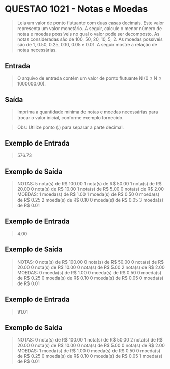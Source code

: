 # QUESTAO 1021 - Notas e Moedas
> Leia um valor de ponto flutuante com duas casas decimais. Este valor representa um valor monetário. A seguir, calcule o menor número de notas e moedas possíveis no qual o valor pode ser decomposto. As notas consideradas são de 100, 50, 20, 10, 5, 2. As moedas possíveis são de 1, 0.50, 0.25, 0.10, 0.05 e 0.01. A seguir mostre a relação de notas necessárias.

## Entrada
> O arquivo de entrada contém um valor de ponto flutuante N (0 ≤ N ≤ 1000000.00).

## Saída
> Imprima a quantidade mínima de notas e moedas necessárias para trocar o valor inicial, conforme exemplo fornecido.

> Obs: Utilize ponto (.) para separar a parte decimal.

## Exemplo de Entrada	
> 576.73

## Exemplo de Saída
> NOTAS:
> 5 nota(s) de R$ 100.00
> 1 nota(s) de R$ 50.00
> 1 nota(s) de R$ 20.00
> 0 nota(s) de R$ 10.00
> 1 nota(s) de R$ 5.00
> 0 nota(s) de R$ 2.00
> MOEDAS:
> 1 moeda(s) de R$ 1.00
> 1 moeda(s) de R$ 0.50
> 0 moeda(s) de R$ 0.25
> 2 moeda(s) de R$ 0.10
> 0 moeda(s) de R$ 0.05
> 3 moeda(s) de R$ 0.01

## Exemplo de Entrada	
> 4.00

## Exemplo de Saída
> NOTAS:
> 0 nota(s) de R$ 100.00
> 0 nota(s) de R$ 50.00
> 0 nota(s) de R$ 20.00
> 0 nota(s) de R$ 10.00
> 0 nota(s) de R$ 5.00
> 2 nota(s) de R$ 2.00
> MOEDAS:
> 0 moeda(s) de R$ 1.00
> 0 moeda(s) de R$ 0.50
> 0 moeda(s) de R$ 0.25
> 0 moeda(s) de R$ 0.10
> 0 moeda(s) de R$ 0.05
> 0 moeda(s) de R$ 0.01

## Exemplo de Entrada	
> 91.01

## Exemplo de Saída
> NOTAS:
> 0 nota(s) de R$ 100.00
> 1 nota(s) de R$ 50.00
> 2 nota(s) de R$ 20.00
> 0 nota(s) de R$ 10.00
> 0 nota(s) de R$ 5.00
> 0 nota(s) de R$ 2.00
> MOEDAS:
> 1 moeda(s) de R$ 1.00
> 0 moeda(s) de R$ 0.50
> 0 moeda(s) de R$ 0.25
> 0 moeda(s) de R$ 0.10
> 0 moeda(s) de R$ 0.05
> 1 moeda(s) de R$ 0.01
